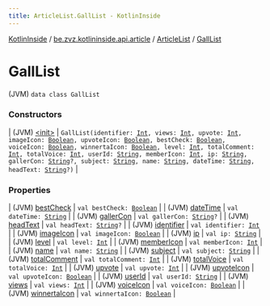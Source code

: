 ```yaml
---
title: ArticleList.GallList - KotlinInside
---
```


[KotlinInside](../../../index.html) / [be.zvz.kotlininside.api.article](../../index.html) / [ArticleList](../index.html) / [GallList](./index.html)

# GallList

(JVM) `data class GallList`

### Constructors

| (JVM) [&lt;init&gt;](-init-.html) | `GallList(identifier: `[`Int`](https://kotlinlang.org/api/latest/jvm/stdlib/kotlin/-int/index.html)`, views: `[`Int`](https://kotlinlang.org/api/latest/jvm/stdlib/kotlin/-int/index.html)`, upvote: `[`Int`](https://kotlinlang.org/api/latest/jvm/stdlib/kotlin/-int/index.html)`, imageIcon: `[`Boolean`](https://kotlinlang.org/api/latest/jvm/stdlib/kotlin/-boolean/index.html)`, upvoteIcon: `[`Boolean`](https://kotlinlang.org/api/latest/jvm/stdlib/kotlin/-boolean/index.html)`, bestCheck: `[`Boolean`](https://kotlinlang.org/api/latest/jvm/stdlib/kotlin/-boolean/index.html)`, voiceIcon: `[`Boolean`](https://kotlinlang.org/api/latest/jvm/stdlib/kotlin/-boolean/index.html)`, winnertaIcon: `[`Boolean`](https://kotlinlang.org/api/latest/jvm/stdlib/kotlin/-boolean/index.html)`, level: `[`Int`](https://kotlinlang.org/api/latest/jvm/stdlib/kotlin/-int/index.html)`, totalComment: `[`Int`](https://kotlinlang.org/api/latest/jvm/stdlib/kotlin/-int/index.html)`, totalVoice: `[`Int`](https://kotlinlang.org/api/latest/jvm/stdlib/kotlin/-int/index.html)`, userId: `[`String`](https://kotlinlang.org/api/latest/jvm/stdlib/kotlin/-string/index.html)`, memberIcon: `[`Int`](https://kotlinlang.org/api/latest/jvm/stdlib/kotlin/-int/index.html)`, ip: `[`String`](https://kotlinlang.org/api/latest/jvm/stdlib/kotlin/-string/index.html)`, gallerCon: `[`String`](https://kotlinlang.org/api/latest/jvm/stdlib/kotlin/-string/index.html)`?, subject: `[`String`](https://kotlinlang.org/api/latest/jvm/stdlib/kotlin/-string/index.html)`, name: `[`String`](https://kotlinlang.org/api/latest/jvm/stdlib/kotlin/-string/index.html)`, dateTime: `[`String`](https://kotlinlang.org/api/latest/jvm/stdlib/kotlin/-string/index.html)`, headText: `[`String`](https://kotlinlang.org/api/latest/jvm/stdlib/kotlin/-string/index.html)`?)` |

### Properties

| (JVM) [bestCheck](best-check.html) | `val bestCheck: `[`Boolean`](https://kotlinlang.org/api/latest/jvm/stdlib/kotlin/-boolean/index.html) |
| (JVM) [dateTime](date-time.html) | `val dateTime: `[`String`](https://kotlinlang.org/api/latest/jvm/stdlib/kotlin/-string/index.html) |
| (JVM) [gallerCon](galler-con.html) | `val gallerCon: `[`String`](https://kotlinlang.org/api/latest/jvm/stdlib/kotlin/-string/index.html)`?` |
| (JVM) [headText](head-text.html) | `val headText: `[`String`](https://kotlinlang.org/api/latest/jvm/stdlib/kotlin/-string/index.html)`?` |
| (JVM) [identifier](identifier.html) | `val identifier: `[`Int`](https://kotlinlang.org/api/latest/jvm/stdlib/kotlin/-int/index.html) |
| (JVM) [imageIcon](image-icon.html) | `val imageIcon: `[`Boolean`](https://kotlinlang.org/api/latest/jvm/stdlib/kotlin/-boolean/index.html) |
| (JVM) [ip](ip.html) | `val ip: `[`String`](https://kotlinlang.org/api/latest/jvm/stdlib/kotlin/-string/index.html) |
| (JVM) [level](level.html) | `val level: `[`Int`](https://kotlinlang.org/api/latest/jvm/stdlib/kotlin/-int/index.html) |
| (JVM) [memberIcon](member-icon.html) | `val memberIcon: `[`Int`](https://kotlinlang.org/api/latest/jvm/stdlib/kotlin/-int/index.html) |
| (JVM) [name](name.html) | `val name: `[`String`](https://kotlinlang.org/api/latest/jvm/stdlib/kotlin/-string/index.html) |
| (JVM) [subject](subject.html) | `val subject: `[`String`](https://kotlinlang.org/api/latest/jvm/stdlib/kotlin/-string/index.html) |
| (JVM) [totalComment](total-comment.html) | `val totalComment: `[`Int`](https://kotlinlang.org/api/latest/jvm/stdlib/kotlin/-int/index.html) |
| (JVM) [totalVoice](total-voice.html) | `val totalVoice: `[`Int`](https://kotlinlang.org/api/latest/jvm/stdlib/kotlin/-int/index.html) |
| (JVM) [upvote](upvote.html) | `val upvote: `[`Int`](https://kotlinlang.org/api/latest/jvm/stdlib/kotlin/-int/index.html) |
| (JVM) [upvoteIcon](upvote-icon.html) | `val upvoteIcon: `[`Boolean`](https://kotlinlang.org/api/latest/jvm/stdlib/kotlin/-boolean/index.html) |
| (JVM) [userId](user-id.html) | `val userId: `[`String`](https://kotlinlang.org/api/latest/jvm/stdlib/kotlin/-string/index.html) |
| (JVM) [views](views.html) | `val views: `[`Int`](https://kotlinlang.org/api/latest/jvm/stdlib/kotlin/-int/index.html) |
| (JVM) [voiceIcon](voice-icon.html) | `val voiceIcon: `[`Boolean`](https://kotlinlang.org/api/latest/jvm/stdlib/kotlin/-boolean/index.html) |
| (JVM) [winnertaIcon](winnerta-icon.html) | `val winnertaIcon: `[`Boolean`](https://kotlinlang.org/api/latest/jvm/stdlib/kotlin/-boolean/index.html) |

